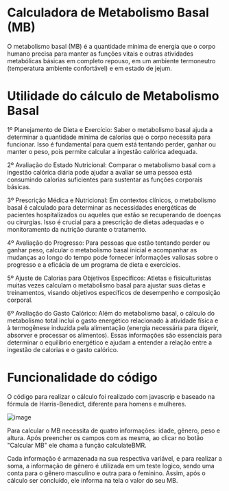 # Calculadora de Metabolismo Basal (MB)

O metabolismo basal (MB) é a quantidade mínima de energia que o corpo humano precisa para manter as funções vitais e outras atividades metabólicas básicas em completo repouso, em um ambiente termoneutro (temperatura ambiente confortável) e em estado de jejum.

# Utilidade do cálculo de Metabolismo Basal

1º Planejamento de Dieta e Exercício: Saber o metabolismo basal ajuda a determinar a quantidade mínima de calorias que o corpo necessita para funcionar. Isso é fundamental para quem está tentando perder, ganhar ou manter o peso, pois permite calcular a ingestão calórica adequada.

2º Avaliação do Estado Nutricional: Comparar o metabolismo basal com a ingestão calórica diária pode ajudar a avaliar se uma pessoa está consumindo calorias suficientes para sustentar as funções corporais básicas.

3º Prescrição Médica e Nutricional: Em contextos clínicos, o metabolismo basal é calculado para determinar as necessidades energéticas de pacientes hospitalizados ou aqueles que estão se recuperando de doenças ou cirurgias. Isso é crucial para a prescrição de dietas adequadas e o monitoramento da nutrição durante o tratamento.

4º Avaliação do Progresso: Para pessoas que estão tentando perder ou ganhar peso, calcular o metabolismo basal inicial e acompanhar as mudanças ao longo do tempo pode fornecer informações valiosas sobre o progresso e a eficácia de um programa de dieta e exercícios.

5º Ajuste de Calorias para Objetivos Específicos: Atletas e fisiculturistas muitas vezes calculam o metabolismo basal para ajustar suas dietas e treinamentos, visando objetivos específicos de desempenho e composição corporal.

6º Avaliação do Gasto Calórico: Além do metabolismo basal, o cálculo do metabolismo total inclui o gasto energético relacionado à atividade física e à termogênese induzida pela alimentação (energia necessária para digerir, absorver e processar os alimentos). Essas informações são essenciais para determinar o equilíbrio energético e ajudam a entender a relação entre a ingestão de calorias e o gasto calórico.

# Funcionalidade do código

O código para realizar o cálculo foi realizado com javascrip e baseado na fórmula de Harris-Benedict, diferente para homens e mulheres.

![image](https://github.com/uKrZzz1/calculardoraMetabolismoBasal/assets/126217318/be986cd1-a8b2-46d5-baa1-098c3e831115)

Para calcular o MB necessita de quatro informações: idade, gênero, peso e altura. Após preencher os campos com as mesma, ao clicar no botão "Calcular MB" ele chama a função calculateBMR.

Cada informação é armazenada na sua respectiva variável, e para realizar a soma, a informação de gênero é utilizada em um teste logico, sendo uma conta para o gênero masculino e outra para o feminino. Assim, após o cálculo ser concluído, ele informa na tela o valor do seu MB.
